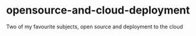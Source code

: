 # opensource-and-cloud-deployment
Two of my favourite subjects, open source and deployment to the cloud
